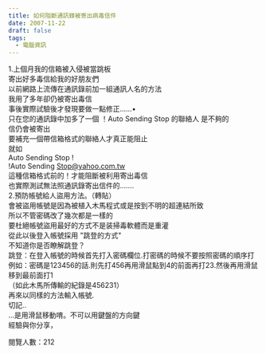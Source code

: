 ```yaml
---
title: 如何阻斷通訊錄被寄出病毒信件
date: 2007-11-22
draft: false
tags:
  - 電腦資訊
---
```

1.上個月我的信箱被入侵被當跳板  
寄出好多毒信給我的好朋友們  
以前網路上流傳在通訊錄前加一組通訊人名的方法  
我用了多年卻仍被寄出毒信  
事後實際試驗後才發現要做一點修正……•  
只在您的通訊錄中加多了一個 ！Auto Sending Stop 的聯絡人 是不夠的  
信仍會被寄出  
要補充一個帶信箱格式的聯絡人才真正能阻止  
就如  
Auto Sending Stop !  
!Auto Sending Stop@yahoo.com.tw  
這種信箱格式前的！才能阻斷被利用寄出毒信  
也實際測試無法照通訊錄寄出信件的…….  
2.預防帳號給人盜用方法。（轉貼）  
會被盜用帳號是因為被植入木馬程式或是按到不明的超連結所致  
所以不管密碼改了幾次都是一樣的  
要杜絕帳號盜用最好的方式不是装掃毒軟體而是重灌  
從此以後登入帳號採用 "跳登的方式"  
不知道你是否瞭解跳登？  
跳登：在登入帳號的時候首先打入密碼欄位.打密碼的時候不要按照密碼的順序打  
例如：密碼是123456的話.則先打456再用滑鼠點到4的前面再打23.然後再用滑鼠移到最前面打1  
（如此木馬所傳輸的紀錄是456231）  
再來以同樣的方法輸入帳號.  
切記..  
…是用滑鼠移動唷。不可以用鍵盤的方向鍵  
經驗與你分享，
  

閱覽人數：212